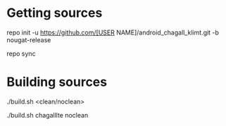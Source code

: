 # Getting sources

repo init -u https://github.com/[USER NAME]/android_chagall_klimt.git -b nougat-release

repo sync

# Building sources
./build.sh <device> <clean/noclean>

./build.sh chagalllte noclean
